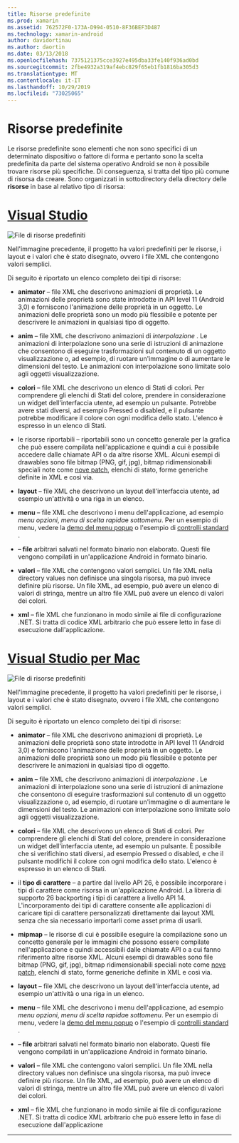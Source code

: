 ```yaml
---
title: Risorse predefinite
ms.prod: xamarin
ms.assetid: 762572F0-173A-D994-0510-8F36BEF3D487
ms.technology: xamarin-android
author: davidortinau
ms.author: daortin
ms.date: 03/13/2018
ms.openlocfilehash: 7375121375cce3927e495dba33fe140f936ad0bd
ms.sourcegitcommit: 2fbe4932a319af4ebc829f65eb1fb1816ba305d3
ms.translationtype: MT
ms.contentlocale: it-IT
ms.lasthandoff: 10/29/2019
ms.locfileid: "73025065"
---
```

# <a name="default-resources"></a>Risorse predefinite

Le risorse predefinite sono elementi che non sono specifici di un determinato dispositivo o fattore di forma e pertanto sono la scelta predefinita da parte del sistema operativo Android se non è possibile trovare risorse più specifiche. Di conseguenza, si tratta del tipo più comune di risorsa da creare. Sono organizzati in sottodirectory della directory delle **risorse** in base al relativo tipo di risorsa:

# <a name="visual-studiotabwindows"></a>[Visual Studio](#tab/windows)

![File di risorse predefiniti](default-resources-images/01-resource-files-vs.png)

Nell'immagine precedente, il progetto ha valori predefiniti per le risorse, i layout e i valori che è stato disegnato, ovvero i file XML che contengono valori semplici.

Di seguito è riportato un elenco completo dei tipi di risorse:

- **animator** &ndash; file XML che descrivono animazioni di proprietà.
   Le animazioni delle proprietà sono state introdotte in API level 11 (Android 3,0) e forniscono l'animazione delle proprietà in un oggetto. Le animazioni delle proprietà sono un modo più flessibile e potente per descrivere le animazioni in qualsiasi tipo di oggetto.

- **anim** &ndash; file XML che descrivono animazioni di *interpolazione* . Le animazioni di interpolazione sono una serie di istruzioni di animazione che consentono di eseguire trasformazioni sul contenuto di un oggetto visualizzazione o, ad esempio, di ruotare un'immagine o di aumentare le dimensioni del testo. Le animazioni con interpolazione sono limitate solo agli oggetti visualizzazione.

- **colori** &ndash; file XML che descrivono un elenco di Stati di colori. Per comprendere gli elenchi di Stati del colore, prendere in considerazione un widget dell'interfaccia utente, ad esempio un pulsante.
   Potrebbe avere stati diversi, ad esempio Pressed o disabled, e il pulsante potrebbe modificare il colore con ogni modifica dello stato. L'elenco è espresso in un elenco di Stati.

- le risorse riportabili &ndash; riportabili sono un concetto generale per la grafica che può essere compilata nell'applicazione e quindi a cui è possibile accedere dalle chiamate API o da altre risorse XML.
   Alcuni esempi di drawables sono file bitmap (PNG, gif, jpg), bitmap ridimensionabili speciali note come [nove patch](https://developer.android.com/guide/topics/graphics/2d-graphics.html#nine-patch), elenchi di stato, forme generiche definite in XML e così via.

- **layout** &ndash; file XML che descrivono un layout dell'interfaccia utente, ad esempio un'attività o una riga in un elenco.

- **menu** &ndash; file XML che descrivono i menu dell'applicazione, ad esempio *menu opzioni*, *menu di scelta rapida*e *sottomenu*. Per un esempio di menu, vedere la [demo del menu popup](https://docs.microsoft.com/samples/xamarin/monodroid-samples/popupmenudemo) o l'esempio di [controlli standard](https://docs.microsoft.com/samples/xamarin/mobile-samples/standardcontrols/) .

- **&ndash; file** arbitrari salvati nel formato binario non elaborato. Questi file vengono compilati in un'applicazione Android in formato binario.

- **valori** &ndash; file XML che contengono valori semplici. Un file XML nella directory values non definisce una singola risorsa, ma può invece definire più risorse. Un file XML, ad esempio, può avere un elenco di valori di stringa, mentre un altro file XML può avere un elenco di valori dei colori.

- **xml** &ndash; file XML che funzionano in modo simile ai file di configurazione .NET. Si tratta di codice XML arbitrario che può essere letto in fase di esecuzione dall'applicazione.

# <a name="visual-studio-for-mactabmacos"></a>[Visual Studio per Mac](#tab/macos)

![File di risorse predefiniti](default-resources-images/01-resource-files-xs.png)

Nell'immagine precedente, il progetto ha valori predefiniti per le risorse, i layout e i valori che è stato disegnato, ovvero i file XML che contengono valori semplici.

Di seguito è riportato un elenco completo dei tipi di risorse:

- **animator** &ndash; file XML che descrivono animazioni di proprietà.
   Le animazioni delle proprietà sono state introdotte in API level 11 (Android 3,0) e forniscono l'animazione delle proprietà in un oggetto. Le animazioni delle proprietà sono un modo più flessibile e potente per descrivere le animazioni in qualsiasi tipo di oggetto.

- **anim** &ndash; file XML che descrivono animazioni di *interpolazione* . Le animazioni di interpolazione sono una serie di istruzioni di animazione che consentono di eseguire trasformazioni sul contenuto di un oggetto visualizzazione o, ad esempio, di ruotare un'immagine o di aumentare le dimensioni del testo. Le animazioni con interpolazione sono limitate solo agli oggetti visualizzazione.

- **colori** &ndash; file XML che descrivono un elenco di Stati di colori. Per comprendere gli elenchi di Stati del colore, prendere in considerazione un widget dell'interfaccia utente, ad esempio un pulsante.
   È possibile che si verifichino stati diversi, ad esempio Pressed o disabled, e che il pulsante modifichi il colore con ogni modifica dello stato. L'elenco è espresso in un elenco di Stati.

- il **tipo di carattere** &ndash; a partire dal livello API 26, è possibile incorporare i tipi di carattere come risorsa in un'applicazione Android. La libreria di supporto 26 backporting i tipi di carattere a livello API 14. L'incorporamento dei tipi di carattere consente alle applicazioni di caricare tipi di carattere personalizzati direttamente dai layout XML senza che sia necessario importarli come asset prima di usarli.

- **mipmap** &ndash; le risorse di cui è possibile eseguire la compilazione sono un concetto generale per le immagini che possono essere compilate nell'applicazione e quindi accessibili dalle chiamate API o a cui fanno riferimento altre risorse XML.
   Alcuni esempi di drawables sono file bitmap (PNG, gif, jpg), bitmap ridimensionabili speciali note come [nove patch](https://developer.android.com/guide/topics/graphics/2d-graphics.html#nine-patch), elenchi di stato, forme generiche definite in XML e così via.

- **layout** &ndash; file XML che descrivono un layout dell'interfaccia utente, ad esempio un'attività o una riga in un elenco.

- **menu** &ndash; file XML che descrivono i menu dell'applicazione, ad esempio *menu opzioni*, *menu di scelta rapida*e *sottomenu*. Per un esempio di menu, vedere la [demo del menu popup](https://docs.microsoft.com/samples/xamarin/monodroid-samples/popupmenudemo) o l'esempio di [controlli standard](https://docs.microsoft.com/samples/xamarin/mobile-samples/standardcontrols/) .

- **&ndash; file** arbitrari salvati nel formato binario non elaborato. Questi file vengono compilati in un'applicazione Android in formato binario.

- **valori** &ndash; file XML che contengono valori semplici. Un file XML nella directory values non definisce una singola risorsa, ma può invece definire più risorse. Un file XML, ad esempio, può avere un elenco di valori di stringa, mentre un altro file XML può avere un elenco di valori dei colori.

- **xml** &ndash; file XML che funzionano in modo simile ai file di configurazione .NET. Si tratta di codice XML arbitrario che può essere letto in fase di esecuzione dall'applicazione

-----
